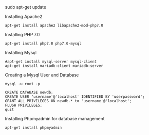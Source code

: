 


sudo apt-get update

Installing Apache2

    apt-get install apache2 libapache2-mod-php7.0


<?php phpinfo(); ?>


Installing PHP 7.0

    apt-get install php7.0 php7.0-mysql


Installing Mysql

    #apt-get install mysql-server mysql-client
    apt-get install mariadb-client mariadb-server

Creating a Mysql User and Database

    mysql -u root -p

    CREATE DATABASE newdb;
    CREATE USER 'username'@'localhost' IDENTIFIED BY 'userpassword';
    GRANT ALL PRIVILEGES ON newdb.* to 'username'@'localhost';
    FLUSH PRIVILEGES;
    quit


Installing Phpmyadmin for database management

    apt-get install phpmyadmin